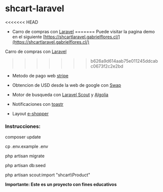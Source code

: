 # shcart-laravel

<<<<<<< HEAD
* Carro de compras con [Laravel](https://laravel.com/)
=======
Puede visitar la pagina demo en el siguiente [https://shcartlaravel.gabrielflores.cl/](https://shcartlaravel.gabrielflores.cl/)

Carro de compras con [Laravel](https://laravel.com/)
>>>>>>> b626a9d614aab75e011245ddcabc0673f2c2e2bd

* Metodo de pago web [stripe](https://stripe.com/)

* Obtencion de USD desde la web de google con [Swap](http://laravel-swap.voutzinos.org/)

* Motor de busqueda con [Laravel Scout](https://laravel.com/docs/5.4/scout) y [Algolia](https://www.algolia.com/)

* Notificaciones con [toastr](https://github.com/CodeSeven/toastr)

* Layout [e-shopper](http://demo.themeum.com/html/eshopper/)

### **Instrucciones:**

composer update

cp .env.example .env

php artisan migrate

php artisan db:seed

php artisan scout:import "shcart\Product" 

**Importante: Este es un proyecto con fines educativos**
